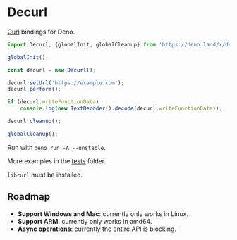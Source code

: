 # Decurl
[Curl](https://curl.se/libcurl/) bindings for Deno.

```ts
import Decurl, {globalInit, globalCleanup} from 'https://deno.land/x/decurl/decurl.ts';

globalInit();

const decurl = new Decurl();

decurl.setUrl('https://example.com');
decurl.perform();

if (decurl.writeFunctionData)
	console.log(new TextDecoder().decode(decurl.writeFunctionData));

decurl.cleanup();

globalCleanup();
```

Run with `deno run -A --unstable`.

More examples in the [tests](./tests/) folder.

`libcurl` must be installed.

## Roadmap
- **Support Windows and Mac**: currently only works in Linux.
- **Support ARM**: currently only works in amd64.
- **Async operations**: currently the entire API is blocking.